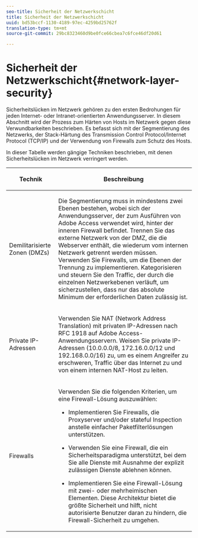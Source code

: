 ```yaml
---
seo-title: Sicherheit der Netzwerkschicht
title: Sicherheit der Netzwerkschicht
uuid: bd53bccf-1130-4189-97ec-4259bd25762f
translation-type: tm+mt
source-git-commit: 29bc8323460d9be0fce66cbea7c6fce46df20d61

---
```



# Sicherheit der Netzwerkschicht{#network-layer-security}

Sicherheitslücken im Netzwerk gehören zu den ersten Bedrohungen für jeden Internet- oder Intranet-orientierten Anwendungsserver. In diesem Abschnitt wird der Prozess zum Härten von Hosts im Netzwerk gegen diese Verwundbarkeiten beschrieben. Es befasst sich mit der Segmentierung des Netzwerks, der Stack-Härtung des Transmission Control Protocol/Internet Protocol (TCP/IP) und der Verwendung von Firewalls zum Schutz des Hosts.

In dieser Tabelle werden gängige Techniken beschrieben, mit denen Sicherheitslücken im Netzwerk verringert werden.

<table frame="all" colsep="1" rowsep="1" class="+ topic/table adobe-d/table " id="table-djf-lhz-n4"> 
 <thead class="- topic/thead "> 
  <tr rowsep="1" class="- topic/row "> 
   <th colname="1" class="- topic/entry entry"> <p class="- topic/p ">Technik </p> </th> 
   <th colname="2" class="- topic/entry entry"> <p class="- topic/p ">Beschreibung </p> </th> 
  </tr> 
 </thead>
 <tbody class="- topic/tbody "> 
  <tr rowsep="1" class="- topic/row "> 
   <td colname="1" class="- topic/entry "> <p class="- topic/p ">Demilitarisierte Zonen (DMZs) </p> </td> 
   <td colname="2" class="- topic/entry "> <p class="- topic/p ">Die Segmentierung muss in mindestens zwei Ebenen bestehen, wobei sich der Anwendungsserver, der zum Ausführen von Adobe Access verwendet wird, hinter der inneren Firewall befindet. Trennen Sie das externe Netzwerk von der DMZ, die die Webserver enthält, die wiederum vom internen Netzwerk getrennt werden müssen. Verwenden Sie Firewalls, um die Ebenen der Trennung zu implementieren. Kategorisieren und steuern Sie den Traffic, der durch die einzelnen Netzwerkebenen verläuft, um sicherzustellen, dass nur das absolute Minimum der erforderlichen Daten zulässig ist. </p> </td> 
  </tr> 
  <tr rowsep="1" class="- topic/row "> 
   <td colname="1" class="- topic/entry "> <p class="- topic/p ">Private IP-Adressen </p> </td> 
   <td colname="2" class="- topic/entry "> <p class="- topic/p ">Verwenden Sie NAT (Network Address Translation) mit privaten IP-Adressen nach RFC 1918 auf Adobe Access-Anwendungsservern. Weisen Sie private IP-Adressen (10.0.0.0/8, 172.16.0.0/12 und 192.168.0.0/16) zu, um es einem Angreifer zu erschweren, Traffic über das Internet zu und von einem internen NAT-Host zu leiten. </p> </td> 
  </tr> 
  <tr rowsep="0" class="- topic/row "> 
   <td colname="1" class="- topic/entry "> <p class="- topic/p ">Firewalls </p> </td> 
   <td colname="2" class="- topic/entry "> <p class="- topic/p ">Verwenden Sie die folgenden Kriterien, um eine Firewall-Lösung auszuwählen: </p> <p class="- topic/p "> 
     <ul class="- topic/ul " id="ul-wjf-lhz-n4"> 
      <li class="- topic/li " id="li-8031632160F44037B092988183139202"> <p class="- topic/p ">Implementieren Sie Firewalls, die Proxyserver und/oder stateful Inspection anstelle einfacher Paketfilterlösungen unterstützen. </p> </li> 
      <li class="- topic/li " id="li-B65CBB92113E4503B79EB194C34FCA50"> <p class="- topic/p ">Verwenden Sie eine Firewall, die ein Sicherheitsparadigma unterstützt, bei dem Sie alle Dienste mit Ausnahme der explizit zulässigen Dienste ablehnen können. </p> </li> 
      <li class="- topic/li " id="li-5CE4C7B65D84410DB4BE966FD8922993"> <p class="- topic/p ">Implementieren Sie eine Firewall-Lösung mit zwei- oder mehrheimischen Elementen. Diese Architektur bietet die größte Sicherheit und hilft, nicht autorisierte Benutzer daran zu hindern, die Firewall-Sicherheit zu umgehen. </p> </li> 
     </ul> </p> </td> 
  </tr> 
 </tbody> 
</table>

